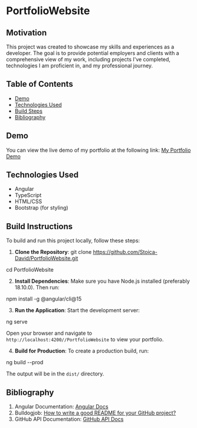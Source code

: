 # PortfolioWebsite

## Motivation
This project was created to showcase my skills and experiences as a developer. The goal is to provide potential employers and clients with a comprehensive view of my work, including projects I've completed, technologies I am proficient in, and my professional journey.

## Table of Contents
- [Demo](#demo)
- [Technologies Used](#technologies-used)
- [Build Steps](#build-steps)
- [Bibliography](#bibliography)

## Demo
You can view the live demo of my portfolio at the following link: [My Portfolio Demo](https://stoica-david.github.io/PortfolioWebsite)

## Technologies Used
- Angular
- TypeScript
- HTML/CSS
- Bootstrap (for styling)

## Build Instructions
To build and run this project locally, follow these steps:

1. **Clone the Repository**:
git clone https://github.com/Stoica-David/PortfolioWebsite.git

cd PortfolioWebsite


2. **Install Dependencies**:
Make sure you have Node.js installed (preferably 18.10.0). Then run:

npm install -g @angular/cli@15

3. **Run the Application**:
Start the development server:

ng serve

Open your browser and navigate to `http://localhost:4200//PortfolioWebsite` to view your portfolio.

4. **Build for Production**:
To create a production build, run:

ng build --prod

The output will be in the `dist/` directory.


## Bibliography
1. Angular Documentation: [Angular Docs](https://v15.angular.io/docs)
2. Bulldogjob: [How to write a good README for your GitHub project?](https://bulldogjob.com/readme/how-to-write-a-good-readme-for-your-github-project)
3. GitHub API Documentation: [GitHub API Docs](https://docs.github.com/en/rest/repos/repos?apiVersion=2022-11-28)